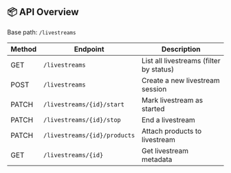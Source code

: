## 📦 API Overview

Base path: `/livestreams`

| Method | Endpoint                          | Description                          |
|--------|-----------------------------------|--------------------------------------|
| GET    | `/livestreams`                   | List all livestreams (filter by status) |
| POST   | `/livestreams`                   | Create a new livestream session      |
| PATCH  | `/livestreams/{id}/start`        | Mark livestream as started           |
| PATCH  | `/livestreams/{id}/stop`         | End a livestream                     |
| PATCH  | `/livestreams/{id}/products`     | Attach products to livestream        |
| GET    | `/livestreams/{id}`              | Get livestream metadata              |
